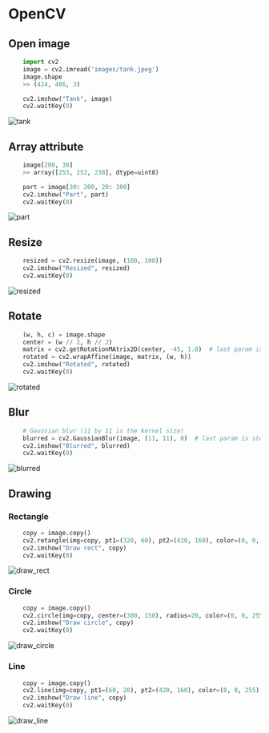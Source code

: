 # OpenCV
## Open image
```python
    import cv2
    image = cv2.imread('images/tank.jpeg')
    image.shape
    >> (424, 486, 3)

    cv2.imshow("Tank", image)
    cv2.waitKey(0)
```
![tank](/../images/tank_in_app.png)

## Array attribute
```python
    image[200, 30]
    >> array([253, 252, 238], dtype=uint8)

    part = image[30: 200, 20: 100]
    cv2.imshow("Part", part)
    cv2.waitKey(0)
```
![part](../images/part_in_app.png)

## Resize
```python
    resized = cv2.resize(image, (100, 100))
    cv2.imshow("Resized", resized)
    cv2.waitKey(0)
```
![resized](../images/resize_in_app.png)

## Rotate
```python
    (w, h, c) = image.shape
    center = (w // 2, h // 2)
    matrix = cv2.getRotationMAtrix2D(center, -45, 1.0)  # last param is scale
    rotated = cv2.wrapAffine(image, matrix, (w, h))
    cv2.imshow("Rotated", rotated)
    cv2.waitKey(0)
```
![rotated](../images/rotate_in_app.png)

## Blur
```python
    # Gaussian blur (11 by 11 is the kernel size)
    blurred = cv2.GaussianBlur(image, (11, 11), 0)  # last param is std of x or y if zero both caculate from kernel size
    cv2.imshow("Blurred", blurred)
    cv2.waitKey(0)
```
![blurred](../images/blur_in_app.png)

## Drawing
### Rectangle
``` python
    copy = image.copy()
    cv2.retangle(img=copy, pt1=(320, 60), pt2=(420, 160), color=(0, 0, 255), thickness=2)
    cv2.imshow("Draw rect", copy)
    cv2.waitKey(0)
```
![draw_rect](../images/draw_rect_in_app.png)

### Circle
``` python
    copy = image.copy()
    cv2.circle(img=copy, center=(300, 150), radius=20, color=(0, 0, 255), thickness=2)
    cv2.imshow("Draw circle", copy)
    cv2.waitKey(0)
```
![draw_circle](../images/draw_circle_in_app.png)

### Line
``` python
    copy = image.copy()
    cv2.line(img=copy, pt1=(60, 20), pt2=(420, 160), color=(0, 0, 255), thickness=2)
    cv2.imshow("Draw line", copy)
    cv2.waitKey(0)
```
![draw_line](../images/draw_line_in_app.png)
